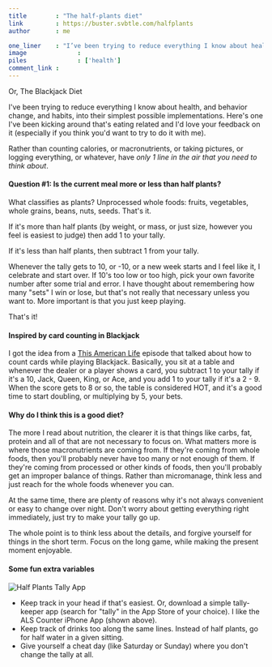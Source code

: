 ```yaml
---
title        : "The half-plants diet"
link         : https://buster.svbtle.com/halfplants
author       : me

one_liner    : "I’ve been trying to reduce everything I know about health, and behavior change, and habits, into their simplest possible implementations. Here’s one I’ve been kicking around that’s eating related and I’d love your feedback on it (especially if you think you’d want to try to do it with me)."
image			   : 
piles			   : ['health']
comment_link : 
---
```


Or, The Blackjack Diet

I've been trying to reduce everything I know about health, and behavior change, and habits, into their simplest possible implementations.  Here's one I've been kicking around that's eating related and I'd love your feedback on it (especially if you think you'd want to try to do it with me).

Rather than counting calories, or macronutrients, or taking pictures, or logging everything, or whatever, have *only 1 line in the air that you need to think about*.

#### Question #1: Is the current meal more or less than half plants?

What classifies as plants?  Unprocessed whole foods: fruits, vegetables, whole grains, beans, nuts, seeds.  That's it.

If it's more than half plants (by weight, or mass, or just size, however you feel is easiest to judge) then add 1 to your tally.

If it's less than half plants, then subtract 1 from your tally.

Whenever the tally gets to 10, or -10, or a new week starts and I feel like it, I celebrate and start over. If 10's too low or too high, pick your own favorite number after some trial and error.  I have thought about remembering how many "sets" I win or lose, but that's not really that necessary unless you want to.  More important is that you just keep playing.

That's it!

#### Inspired by card counting in Blackjack

I got the idea from a [This American Life](http://www.thisamericanlife.org/radio-archives/episode/466/transcript) episode that talked about how to count cards while playing Blackjack. Basically, you sit at a table and whenever the dealer or a player shows a card, you subtract 1 to your tally if it's a 10, Jack, Queen, King, or Ace, and you add 1 to your tally if it's a 2 - 9.  When the score gets to 8 or so, the table is considered HOT, and it's a good time to start doubling, or multiplying by 5, your bets.

#### Why do I think this is a good diet?

The more I read about nutrition, the clearer it is that things like carbs, fat, protein and all of that are not necessary to focus on.  What matters more is where those macronutrients are coming from.  If they're coming from whole foods, then you'll probably never have too many or not enough of them.  If they're coming from processed or other kinds of foods, then you'll probably get an improper balance of things.  Rather than micromanage, think less and just reach for the whole foods whenever you can. 

At the same time, there are plenty of reasons why it's not always convenient or easy to change over night.  Don't worry about getting everything right immediately, just try to make your tally go up.  

The whole point is to think less about the details, and forgive yourself for things in the short term. Focus on the long game, while making the present moment enjoyable.

#### Some fun extra variables

![Half Plants Tally App](https://farm9.staticflickr.com/8284/7805132880_3aaba2dfc5.jpg)

* Keep track in your head if that's easiest.  Or, download a simple tally-keeper app (search for "tally" in the App Store of your choice).  I like the ALS Counter iPhone App (shown above).
* Keep track of drinks too along the same lines.  Instead of half plants, go for half water in a given sitting.
* Give yourself a cheat day (like Saturday or Sunday) where you don't change the tally at all.
